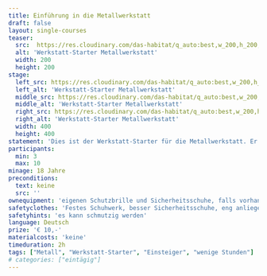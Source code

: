 ```yaml
---
title: Einführung in die Metallwerkstatt
draft: false
layout: single-courses
teaser:
  src:  https://res.cloudinary.com/das-habitat/q_auto:best,w_200,h_200,c_fill,f_auto,dpr_auto/v1586982667/kurse/_DSC4379_qd02jp.jpg
  alt: 'Werkstatt-Starter Metallwerkstatt'
  width: 200
  height: 200
stage:
  left_src: https://res.cloudinary.com/das-habitat/q_auto:best,w_200,h_200,c_fill,f_auto,dpr_auto/v1586982667/kurse/_DSC4388_dbrttd.jpg
  left_alt: 'Werkstatt-Starter Metallwerkstatt'
  middle_src: https://res.cloudinary.com/das-habitat/q_auto:best,w_200,h_200,c_fill,f_auto,dpr_auto/v1586982308/kurse/_DSC9833_preview_hpyemr.jpg
  middle_alt: 'Werkstatt-Starter Metallwerkstatt'
  right_src: https://res.cloudinary.com/das-habitat/q_auto:best,w_200,h_200,c_fill,f_auto,dpr_auto/v1586982308/kurse/_DSC9837_preview_cf9tsn.jpg
  right_alt: 'Werkstatt-Starter Metallwerkstatt'
  width: 400
  height: 400
statement: 'Dies ist der Werkstatt-Starter für die Metallwerkstatt. Er ist die Voraussetzung um selbständig in der Metallwerkstatt arbeiten zu dürfen. Der Kurs gibt insbesondere Sicherheitshinweise und erklärt die für Beginner wichtigsten Werkzeuge und Maschinen.'
participants: 
  min: 3
  max: 10
minage: 18 Jahre
preconditions: 
  text: keine
  src: ''
ownequipment: 'eigenen Schutzbrille und Sicherheitsschuhe, falls vorhanden'
safetyclothes: 'Festes Schuhwerk, besser Sicherheitsschuhe, eng anliegende Kleidung, Haarbedeckung'
safetyhints: 'es kann schmutzig werden'
language: Deutsch
prize: '€ 10,-'
materialcosts: 'keine'
timeduration: 2h
tags: ["Metall", "Werkstatt-Starter", "Einsteiger", "wenige Stunden"]
# categories: ["eintägig"]
---
```

